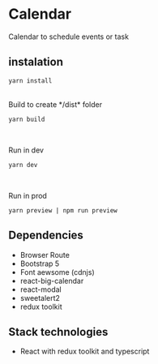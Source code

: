 # Calendar

Calendar to schedule events or task

## instalation

```
yarn install
```
<br />
Build to create */dist* folder
<br />

```
yarn build
```
<br />

Run in dev
<br />
```
yarn dev
```
<br />

Run in prod
<br />
```
yarn preview | npm run preview
```


## Dependencies

- Browser Route
- Bootstrap 5
- Font aewsome (cdnjs)
- react-big-calendar
- react-modal
- sweetalert2
- redux toolkit

## Stack technologies
* React with redux toolkit and typescript